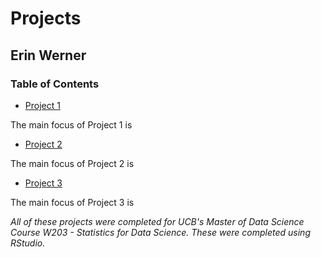 # Projects

## Erin Werner

### Table of Contents

* [Project 1](https://github.com/etwernerMIDS/Statistics/tree/master/Projects/Project1)

The main focus of Project 1 is 

* [Project 2](https://github.com/etwernerMIDS/Statistics/tree/master/Projects/Project2)

The main focus of Project 2 is 

* [Project 3](https://github.com/etwernerMIDS/Statistics/tree/master/Projects/Project3)

The main focus of Project 3 is 

*All of these projects were completed for UCB's Master of Data Science Course W203 - Statistics for Data Science. These were completed using RStudio.* 
